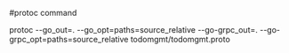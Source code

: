 #protoc command

protoc --go_out=. --go_opt=paths=source_relative --go-grpc_out=. --go-grpc_opt=paths=source_relative todomgmt/todomgmt.proto

